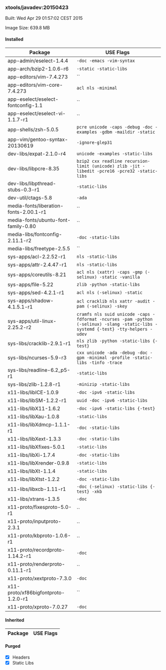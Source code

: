 ### xtools/javadev:20150423
Built: Wed Apr 29 01:57:02 CEST 2015

Image Size: 639.8 MB
#### Installed
Package | USE Flags
--------|----------
app-admin/eselect-1.4.4 | `-doc -emacs -vim-syntax`
app-arch/bzip2-1.0.6-r6 | `-static -static-libs`
app-editors/vim-7.4.273 | ``
app-editors/vim-core-7.4.273 | `acl nls -minimal`
app-eselect/eselect-fontconfig-1.1 | ``
app-eselect/eselect-vi-1.1.7-r1 | ``
app-shells/zsh-5.0.5 | `pcre unicode -caps -debug -doc -examples -gdbm -maildir -static`
app-vim/gentoo-syntax-20130619 | `-ignore-glep31`
dev-libs/expat-2.1.0-r4 | `unicode -examples -static-libs`
dev-libs/libpcre-8.35 | `bzip2 cxx readline recursion-limit (unicode) zlib -jit -libedit -pcre16 -pcre32 -static-libs`
dev-libs/libpthread-stubs-0.3-r1 | `-static-libs`
dev-util/ctags-5.8 | `-ada`
media-fonts/liberation-fonts-2.00.1-r1 | ``
media-fonts/ubuntu-font-family-0.80 | ``
media-libs/fontconfig-2.11.1-r2 | `-doc -static-libs`
media-libs/freetype-2.5.5 | ``
sys-apps/acl-2.2.52-r1 | `nls -static-libs`
sys-apps/attr-2.4.47-r1 | `nls -static-libs`
sys-apps/coreutils-8.21 | `acl nls (xattr) -caps -gmp (-selinux) -static -vanilla`
sys-apps/file-5.22 | `zlib -python -static-libs`
sys-apps/sed-4.2.1-r1 | `acl nls (-selinux) -static`
sys-apps/shadow-4.1.5.1-r1 | `acl cracklib nls xattr -audit -pam (-selinux) -skey`
sys-apps/util-linux-2.25.2-r2 | `cramfs nls suid unicode -caps -fdformat -ncurses -pam -python (-selinux) -slang -static-libs -systemd {-test} -tty-helpers -udev`
sys-libs/cracklib-2.9.1-r1 | `nls zlib -python -static-libs {-test}`
sys-libs/ncurses-5.9-r3 | `cxx unicode -ada -debug -doc -gpm -minimal -profile -static-libs -tinfo -trace`
sys-libs/readline-6.2_p5-r1 | `-static-libs`
sys-libs/zlib-1.2.8-r1 | `-minizip -static-libs`
x11-libs/libICE-1.0.9 | `-doc -ipv6 -static-libs`
x11-libs/libSM-1.2.2-r1 | `uuid -doc -ipv6 -static-libs`
x11-libs/libX11-1.6.2 | `-doc -ipv6 -static-libs {-test}`
x11-libs/libXau-1.0.8 | `-static-libs`
x11-libs/libXdmcp-1.1.1-r1 | `-doc -static-libs`
x11-libs/libXext-1.3.3 | `-doc -static-libs`
x11-libs/libXfixes-5.0.1 | `-static-libs`
x11-libs/libXi-1.7.4 | `-doc -static-libs`
x11-libs/libXrender-0.9.8 | `-static-libs`
x11-libs/libXt-1.1.4 | `-static-libs`
x11-libs/libXtst-1.2.2 | `-doc -static-libs`
x11-libs/libxcb-1.11-r1 | `-doc (-selinux) -static-libs {-test} -xkb`
x11-libs/xtrans-1.3.5 | `-doc`
x11-proto/fixesproto-5.0-r1 | ``
x11-proto/inputproto-2.3.1 | ``
x11-proto/kbproto-1.0.6-r1 | ``
x11-proto/recordproto-1.14.2-r1 | `-doc`
x11-proto/renderproto-0.11.1-r1 | ``
x11-proto/xextproto-7.3.0 | `-doc`
x11-proto/xf86bigfontproto-1.2.0-r1 | ``
x11-proto/xproto-7.0.27 | `-doc`
#### Inherited
Package | USE Flags
--------|----------
#### Purged
- [x] Headers
- [x] Static Libs
